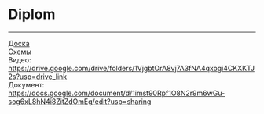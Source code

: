 # Diplom
____
[Доска](https://github.com/users/Marina-Tri/projects/1)
<br>
[Схемы](https://drive.google.com/drive/folders/1eQphry0zkkIbiNb2JQbONAAZu7VDCF4a?usp=sharing)
<br>
Видео: https://drive.google.com/drive/folders/1VjgbtOrA8vj7A3fNA4qxogi4CKXKTJ2s?usp=drive_link
<br>
Документ: https://docs.google.com/document/d/1imst90Rpf1O8N2r9m6wGu-sog6xL8hN4i8ZitZdOmEg/edit?usp=sharing
